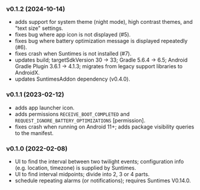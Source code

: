 
### v0.1.2 (2024-10-14)
* adds support for system theme (night mode), high contrast themes, and "text size" settings.
* fixes bug where app icon is not displayed (#5).
* fixes bug where battery optimization message is displayed repeatedly (#6).
* fixes crash when Suntimes is not installed (#7).
* updates build; targetSdkVersion 30 -> 33; Gradle 5.6.4 -> 6.5; Android Gradle Plugin 3.6.1 -> 4.1.3; migrates from legacy support libraries to AndroidX.
* updates SuntimesAddon dependency (v0.4.0).

### v0.1.1 (2023-02-12)
* adds app launcher icon.
* adds permissions `RECEIVE_BOOT_COMPLETED` and `REQUEST_IGNORE_BATTERY_OPTIMIZATIONS` [permission].
* fixes crash when running on Android 11+; adds package visibility queries to the manifest.

### v0.1.0 (2022-02-08)
* UI to find the interval between two twilight events; configuration info (e.g. location, timezone) is supplied by Suntimes.
* UI to find interval midpoints; divide into 2, 3 or 4 parts.
* schedule repeating alarms (or notifications); requires Suntimes V0.14.0.